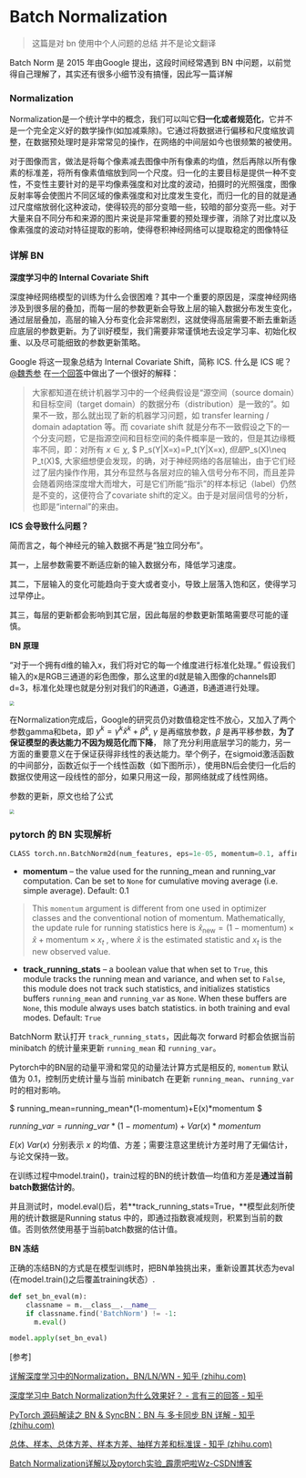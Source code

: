 <head>
	<style type="text/css">h1:first-child {display:none;}</style>
	<script type="text/javascript" src="https://cdnjs.cloudflare.com/ajax/libs/mathjax/2.7.7/latest.js?config=TeX-MML-AM_CHTML"></script>
    <script type="text/x-mathjax-config">
        MathJax.Hub.Config({
            tex2jax: {
            skipTags: ['script', 'noscript', 'style', 'textarea', 'pre'],
            inlineMath: [['$','$']]
            }
        });
    </script>
</head>

# Batch Normalization

> 这篇是对 bn 使用中个人问题的总结 并不是论文翻译

Batch Norm 是 2015 年由Google 提出，这段时间经常遇到 BN 中问题，以前觉得自己理解了，其实还有很多小细节没有搞懂，因此写一篇详解

### Normalization

Normalization是一个统计学中的概念，我们可以叫它**归一化或者规范化**，它并不是一个完全定义好的数学操作(如加减乘除)。它通过将数据进行偏移和尺度缩放调整，在数据预处理时是非常常见的操作，在网络的中间层如今也很频繁的被使用。

对于图像而言，做法是将每个像素减去图像中所有像素的均值，然后再除以所有像素的标准差，将所有像素值缩放到同一个尺度。归一化的主要目标是提供一种不变性，不变性主要针对的是平均像素强度和对比度的波动，拍摄时的光照强度，图像反射率等会使图片不同区域的像素强度和对比度发生变化，而归一化的目的就是通过尺度缩放弱化这种波动，使得较亮的部分变暗一些，较暗的部分变亮一些。对于大量来自不同分布和来源的图片来说是非常重要的预处理步骤，消除了对比度以及像素强度的波动对特征提取的影响，使得卷积神经网络可以提取稳定的图像特征

### 详解 BN

**深度学习中的 Internal Covariate Shift**

深度神经网络模型的训练为什么会很困难？其中一个重要的原因是，深度神经网络涉及到很多层的叠加，而每一层的参数更新会导致上层的输入数据分布发生变化，通过层层叠加，高层的输入分布变化会非常剧烈，这就使得高层需要不断去重新适应底层的参数更新。为了训好模型，我们需要非常谨慎地去设定学习率、初始化权重、以及尽可能细致的参数更新策略。

Google 将这一现象总结为 Internal Covariate Shift，简称 ICS. 什么是 ICS 呢？[@魏秀参](https://www.zhihu.com/people/b716bc76c2990cd06dae2f9c1f984e6d) 在[一个回答](https://www.zhihu.com/question/38102762/answer/85238569)中做出了一个很好的解释：

> 大家都知道在统计机器学习中的一个经典假设是“源空间（source domain）和目标空间（target domain）的数据分布（distribution）是一致的”。如果不一致，那么就出现了新的机器学习问题，如 transfer learning / domain adaptation 等。而 covariate shift 就是分布不一致假设之下的一个分支问题，它是指源空间和目标空间的条件概率是一致的，但是其边缘概率不同，即：对所有 $x \in \chi$, $ P_s(Y|X=x)=P_t(Y|X=x)$, 但是$P_s(X)\neq P_t(X)$, 大家细想便会发现，的确，对于神经网络的各层输出，由于它们经过了层内操作作用，其分布显然与各层对应的输入信号分布不同，而且差异会随着网络深度增大而增大，可是它们所能“指示”的样本标记（label）仍然是不变的，这便符合了covariate shift的定义。由于是对层间信号的分析，也即是“internal”的来由。

**ICS 会导致什么问题？**

简而言之，每个神经元的输入数据不再是“独立同分布”。

其一，上层参数需要不断适应新的输入数据分布，降低学习速度。

其二，下层输入的变化可能趋向于变大或者变小，导致上层落入饱和区，使得学习过早停止。

其三，每层的更新都会影响到其它层，因此每层的参数更新策略需要尽可能的谨慎。

**BN 原理**

“对于一个拥有d维的输入x，我们将对它的每一个维度进行标准化处理。” 假设我们输入的x是RGB三通道的彩色图像，那么这里的d就是输入图像的channels即d=3，标准化处理也就是分别对我们的R通道，G通道，B通道进行处理。

<img src="https://cdn.jsdelivr.net/gh/lblbk/picgo/work/20210517155502.png" style="zoom:50%;" />

在Normalization完成后，Google的研究员仍对数值稳定性不放心，又加入了两个参数gamma和beta，即 $y^k=\gamma^k \hat{x}^k + \beta^k$, $\gamma$ 是再缩放参数，$\beta$ 是再平移参数，**为了保证模型的表达能力不因为规范化而下降**， 除了充分利用底层学习的能力，另一方面的重要意义在于保证获得非线性的表达能力。举个例子，在sigmoid激活函数的中间部分，函数近似于一个线性函数（如下图所示），使用BN后会使归一化后的数据仅使用这一段线性的部分，如果只用这一段，那网络就成了线性网络。

参数的更新，原文也给了公式

<img src="https://cdn.jsdelivr.net/gh/lblbk/picgo/work/20210517160128.png" style="zoom:50%;" />

### pytorch 的 BN 实现解析

```python
CLASS torch.nn.BatchNorm2d(num_features, eps=1e-05, momentum=0.1, affine=True, track_running_stats=True)
```

- **momentum** – the value used for the running_mean and running_var computation. Can be set to `None` for cumulative moving average (i.e. simple average). Default: 0.1

> This `momentum` argument is different from one used in optimizer classes and the conventional notion of momentum. Mathematically, the update rule for running statistics here is $\hat{x}_\text{new} = (1 - \text{momentum}) \times \hat{x} + \text{momentum} \times x_t$ , where $\hat{x}$ is the estimated statistic and $x_t$ is the new observed value.

- **track_running_stats** – a boolean value that when set to `True`, this module tracks the running mean and variance, and when set to `False`, this module does not track such statistics, and initializes statistics buffers `running_mean` and `running_var` as `None`. When these buffers are `None`, this module always uses batch statistics. in both training and eval modes. Default: `True`

BatchNorm 默认打开 `track_running_stats`，因此每次 forward 时都会依据当前 minibatch 的统计量来更新 `running_mean` 和 `running_var`。

Pytorch中的BN层的动量平滑和常见的动量法计算方式是相反的, `momentum` 默认值为 0.1，控制历史统计量与当前 minibatch 在更新 `running_mean`、`running_var` 时的相对影响。

$ running\_mean=running\_mean*(1-momentum)+E(x)*momentum $

$running\_var=running\_var*(1-momentum)+Var(x)*momentum$

$E(x)$ $Var(x)$ 分别表示 $x$ 的均值、方差；需要注意这里统计方差时用了无偏估计，与论文保持一致。

在训练过程中model.train()，train过程的BN的统计数值—均值和方差是**通过当前batch数据估计的**。

并且测试时，model.eval()后，若**track_running_stats=True，**模型此刻所使用的统计数据是Running status 中的，即通过指数衰减规则，积累到当前的数值。否则依然使用基于当前batch数据的估计值。

**BN 冻结**

正确的冻结BN的方式是在模型训练时，把BN单独挑出来，重新设置其状态为eval (在model.train()之后覆盖training状态）.

```python
def set_bn_eval(m):
    classname = m.__class__.__name__
    if classname.find('BatchNorm') != -1:
      m.eval()

model.apply(set_bn_eval)
```



[参考]

[详解深度学习中的Normalization，BN/LN/WN - 知乎 (zhihu.com)](https://zhuanlan.zhihu.com/p/33173246)

[深度学习中 Batch Normalization为什么效果好？ - 言有三的回答 - 知乎](https://www.zhihu.com/question/38102762/answer/607815171)

[PyTorch 源码解读之 BN & SyncBN：BN 与 多卡同步 BN 详解 - 知乎 (zhihu.com)](https://zhuanlan.zhihu.com/p/337732517)

[总体、样本、总体方差、样本方差、抽样方差和标准误 - 知乎 (zhihu.com)](https://zhuanlan.zhihu.com/p/106706044)

[Batch Normalization详解以及pytorch实验_霹雳吧啦Wz-CSDN博客](https://blog.csdn.net/qq_37541097/article/details/104434557)





